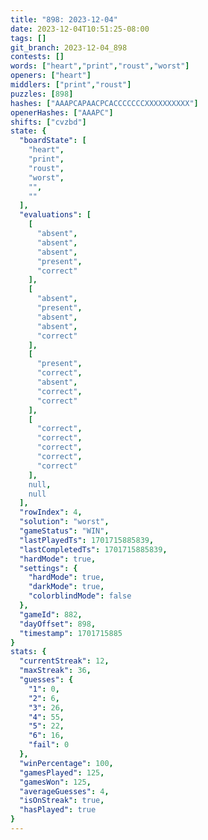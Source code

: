 ```yaml
---
title: "898: 2023-12-04"
date: 2023-12-04T10:51:25-08:00
tags: []
git_branch: 2023-12-04_898
contests: []
words: ["heart","print","roust","worst"]
openers: ["heart"]
middlers: ["print","roust"]
puzzles: [898]
hashes: ["AAAPCAPAACPCACCCCCCCXXXXXXXXXX"]
openerHashes: ["AAAPC"]
shifts: ["cvzbd"]
state: {
  "boardState": [
    "heart",
    "print",
    "roust",
    "worst",
    "",
    ""
  ],
  "evaluations": [
    [
      "absent",
      "absent",
      "absent",
      "present",
      "correct"
    ],
    [
      "absent",
      "present",
      "absent",
      "absent",
      "correct"
    ],
    [
      "present",
      "correct",
      "absent",
      "correct",
      "correct"
    ],
    [
      "correct",
      "correct",
      "correct",
      "correct",
      "correct"
    ],
    null,
    null
  ],
  "rowIndex": 4,
  "solution": "worst",
  "gameStatus": "WIN",
  "lastPlayedTs": 1701715885839,
  "lastCompletedTs": 1701715885839,
  "hardMode": true,
  "settings": {
    "hardMode": true,
    "darkMode": true,
    "colorblindMode": false
  },
  "gameId": 882,
  "dayOffset": 898,
  "timestamp": 1701715885
}
stats: {
  "currentStreak": 12,
  "maxStreak": 36,
  "guesses": {
    "1": 0,
    "2": 6,
    "3": 26,
    "4": 55,
    "5": 22,
    "6": 16,
    "fail": 0
  },
  "winPercentage": 100,
  "gamesPlayed": 125,
  "gamesWon": 125,
  "averageGuesses": 4,
  "isOnStreak": true,
  "hasPlayed": true
}
---
```

<!-- more -->
